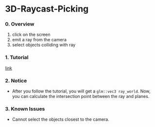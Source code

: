 # 3D-Raycast-Picking
### 0. Overview

1. click on the screen
2. emit a ray from the camera
3. select objects colliding with ray



### 1. Tutorial

[link](https://antongerdelan.net/opengl/raycasting.html)

### 2. Notice

- After you follow the tutorial, you will get a `glm::vec3 ray_world`. Now, you can calculate the intersection point between the ray and planes.

### 3. Known Issues

- Cannot select the objects closest to the camera.

